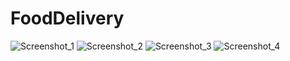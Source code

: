 # FoodDelivery
![Screenshot_1](https://github.com/MorrouWind/FoodDelivery/assets/112803032/e1c1f496-6b3e-4566-9534-e4eadf744da5)
![Screenshot_2](https://github.com/MorrouWind/FoodDelivery/assets/112803032/e1479192-c3fa-4b9d-b078-9624b0bf011c)
![Screenshot_3](https://github.com/MorrouWind/FoodDelivery/assets/112803032/6039525f-1b8d-40d4-bc7c-fc192bcda2f8)
![Screenshot_4](https://github.com/MorrouWind/FoodDelivery/assets/112803032/c02b3e5a-fe60-4a1a-b444-1ed6f1946a8e)
